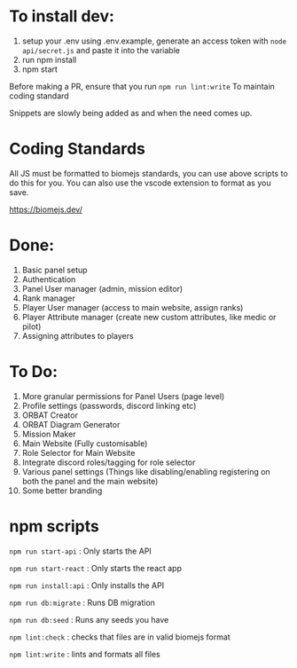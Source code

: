 # To install dev:
1. setup your .env using .env.example, generate an access token with ```node api/secret.js``` and paste it into the variable
2. run npm install
3. npm start

Before making a PR, ensure that you run
```npm run lint:write```
To maintain coding standard

Snippets are slowly being added as and when the need comes up.

# Coding Standards
All JS must be formatted to biomejs standards, you can use above scripts to do this for you.
You can also use the vscode extension to format as you save.

https://biomejs.dev/

# Done:
1. Basic panel setup
2. Authentication
3. Panel User manager (admin, mission editor)
4. Rank manager
5. Player User manager (access to main website, assign ranks)
6. Player Attribute manager (create new custom attributes, like medic or pilot)
7. Assigning attributes to players

# To Do:
1. More granular permissions for Panel Users (page level)
2. Profile settings (passwords, discord linking etc)
3. ORBAT Creator
4. ORBAT Diagram Generator
5. Mission Maker
6. Main Website (Fully customisable)
7. Role Selector for Main Website
8. Integrate discord roles/tagging for role selector
9. Various panel settings (Things like disabling/enabling registering on both the panel and the main website)
10. Some better branding

# npm scripts
```npm run start-api``` 
: Only starts the API

```npm run start-react```
: Only starts the react app

```npm run install:api```
: Only installs the API

```npm run db:migrate```
: Runs DB migration

```npm run db:seed```
: Runs any seeds you have

```npm lint:check```
: checks that files are in valid biomejs format

```npm lint:write```
: lints and formats all files
